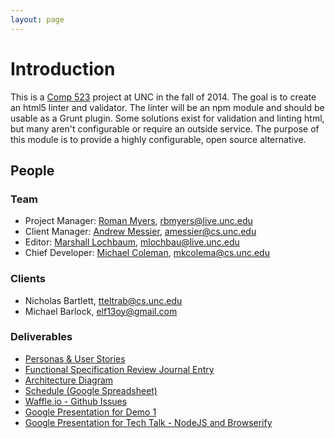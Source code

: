 ```yaml
---
layout: page
---
```

# Introduction

This is a <a href="https://wwwx.cs.unc.edu/Courses/comp523-f14/index.php" target="_blank">Comp 523</a> project at UNC in the fall of 2014. The goal is to create an html5
linter and validator. The linter will be an npm module and should be usable as a Grunt
plugin. Some solutions exist for validation and linting html, but many aren't
configurable or require an outside service. The purpose of this module is to provide
a highly configurable, open source alternative.

## People

### Team

* Project Manager: [Roman Myers](https://github.com/romnempire), [rbmyers@live.unc.edu](mailto:rbmyers@live.unc.edu)
* Client Manager: [Andrew Messier](https://github.com/messman), [amessier@cs.unc.edu](mailto:amessier@cs.unc.edu)
* Editor: [Marshall Lochbaum](https://github.com/mlochbaum), [mlochbau@live.unc.edu](mailto:mlochbau@live.unc.edu)
* Chief Developer: [Michael Coleman](https://github.com/Coalman), [mkcolema@cs.unc.edu](mailto:mkcolema@cs.unc.edu)

### Clients

* Nicholas Bartlett, [tteltrab@cs.unc.edu](mailto:tteltrab@cs.unc.edu)
* Michael Barlock, [elf13oy@gmail.com](mailto:elf13oy@gmail.com)

[Comp523]: http://wwwx.cs.unc.edu/Courses/comp523-f14/

### Deliverables

* <a href="https://github.com/htmllint/htmllint/wiki/Personas-%26-User-Stories" target="_blank">Personas & User Stories</a>
* <a href="https://github.com/htmllint/htmllint/wiki/Journal-of-Functional-Spec-Review" target="_blank">Functional Specification Review Journal Entry</a>
* <a href="https://github.com/htmllint/htmllint/wiki/Architecture" target="_blank">Architecture Diagram</a>
* <a href="https://docs.google.com/spreadsheets/d/1BjjpTSiHyapiYvnqbZhy6TeMaymHNPGO1d1B6PNL4IM/edit#gid=0" target="_blank">Schedule (Google Spreadsheet)</a>
* <a href="https://waffle.io/htmllint/htmllint" target="_blank">Waffle.io - Github Issues</a>
* <a href="https://docs.google.com/presentation/d/1Dw5iwTgDaKuoF7TrSzcWgqtnyMUiBYufwMEKLzGKMdc/edit#slide=id.p" target="_blank">Google Presentation for Demo 1</a>
* <a href="https://docs.google.com/presentation/d/1IB55p6hD84F9iG0yeysk50068oOSmZV9NEGRoIxjKZg/edit?usp=sharing" target="_blank">Google Presentation for Tech Talk - NodeJS and Browserify</a>
